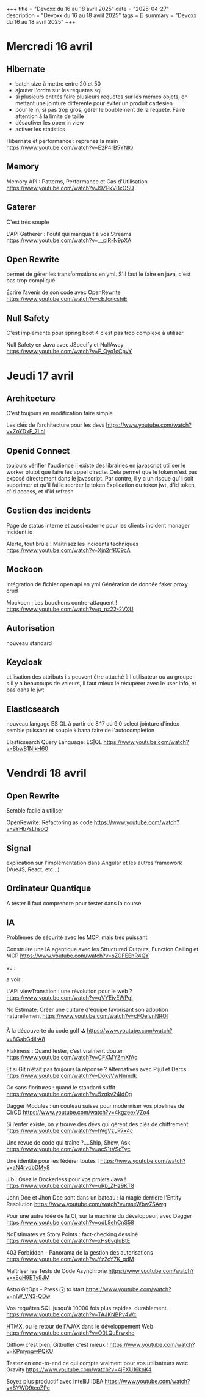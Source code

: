 +++
title = "Devoxx du 16 au 18 avril 2025"
date = "2025-04-27"
description = "Devoxx du 16 au 18 avril 2025"
tags = []
summary = "Devoxx du 16 au 18 avril 2025"
+++
# Mercredi 16 avril 

## Hibernate
* batch size à mettre entre 20 et 50
* ajouter l'ordre sur les requetes sql
* si plusieurs entités faire plusieurs requetes sur les mêmes objets, en mettant une jointure différente pour éviter un produit cartesien
* pour le in, si pas trop gros, gérer le boublement de la requete. Faire attention à la limite de taille
* désactiver les open in view
* activer les statistics

Hibernate et performance : reprenez la main
https://www.youtube.com/watch?v=E2P4rB5YNlQ

## Memory

Memory API : Patterns, Performance et Cas d'Utilisation
https://www.youtube.com/watch?v=l9ZPkVBxOSU

## Gaterer
C'est très souple

L'API Gatherer : l'outil qui manquait à vos Streams
https://www.youtube.com/watch?v=__piR-N9pXA

## Open Rewrite
permet de gérer les transformations en yml.
S'il faut le faire en java, c'est pas trop compliqué

Écrire l’avenir de son code avec OpenRewrite
https://www.youtube.com/watch?v=cEJcrlcshiE

## Null Safety
C'est implémenté pour spring boot 4
c'est pas trop complexe à utiliser

Null Safety en Java avec JSpecify et NullAway
https://www.youtube.com/watch?v=F_Qyo1cCpvY

# Jeudi 17 avril

## Architecture
C'est toujours en modification
faire simple

Les clés de l’architecture pour les devs
https://www.youtube.com/watch?v=ZoYDxF_7LoI

## Openid Connect
toujours vérifier l'audience
il existe des librairies en javascript
utiliser le worker plutot que faire les appel directe. Cela permet que le token n'est pas exposé directement dans le javascript. Par contre, il y a un risque qu'il soit supprimer et qu'il faille recréer le token
Explication du token jwt, d'id token, d'id access, et d'id refresh

## Gestion des incidents
Page de status interne et aussi externe pour les clients
incident manager
incident.io

Alerte, tout brûle ! Maîtrisez les incidents techniques
https://www.youtube.com/watch?v=Xjn2rfKC9cA

## Mockoon
intégration de fichier open api en yml
Génération de donnée faker
proxy
crud

Mockoon : Les bouchons contre-attaquent !
https://www.youtube.com/watch?v=p_nz22-2VXU


## Autorisation
nouveau standard

## Keycloak
utilisation des attributs
ils peuvent être attaché à l'utilisateur ou au groupe
s'il y a beaucoups de valeurs, il faut mieux le récupérer avec le user info, et pas dans le jwt

## Elasticsearch
nouveau langage ES QL
à partir de 8.17 ou 9.0
select
jointure d'index
semble puissant et souple
kibana faire de l'autocompletion

Elasticsearch Query Language: ES|QL
https://www.youtube.com/watch?v=8bw81NIkH60

# Vendrdi 18 avril

## Open Rewrite
Semble facile à utiliser

OpenRewrite: Refactoring as code
https://www.youtube.com/watch?v=aYHb7sLhsoQ

## Signal
explication sur l'implémentation dans Angular et les autres framework (VueJS, React, etc...)

## Ordinateur Quantique
A tester
Il faut comprendre pour tester dans la course

## IA
Problèmes de sécurité avec les MCP, mais très puissant

Construire une IA agentique avec les Structured Outputs, Function Calling et MCP
https://www.youtube.com/watch?v=sZOFEEhR4QY

vu :












a voir :

L'API viewTransition : une révolution pour le web ?
https://www.youtube.com/watch?v=gVYEjvEWPgI



No Estimate: Créer une culture d'équipe favorisant son adoption naturellement
https://www.youtube.com/watch?v=cFOelvnNROI




À la découverte du code golf ⛳
https://www.youtube.com/watch?v=8GabGdiIrA8


Flakiness : Quand tester, c’est vraiment douter
https://www.youtube.com/watch?v=CFXMYZmXfAc




Et si Git n’était pas toujours la réponse ? Alternatives avec Pijul et Darcs
https://www.youtube.com/watch?v=DoksVwNnmdk


Go sans fioritures : quand le standard suffit 
https://www.youtube.com/watch?v=5zqkv24IdOg


Dagger Modules : un couteau suisse pour moderniser vos pipelines de CI/CD
https://www.youtube.com/watch?v=4kgzeexVZo4



Si l’enfer existe, on y trouve des devs qui gérent des clés de chiffrement
https://www.youtube.com/watch?v=hVgVzLP7x4c



Une revue de code qui traîne ?....Ship, Show, Ask
https://www.youtube.com/watch?v=acS1tVScTyc


Une identité pour les fédérer toutes ! 
https://www.youtube.com/watch?v=aN4rvdbDMy8


Jib : Osez le Dockerless pour vos projets Java !
https://www.youtube.com/watch?v=uRb_ZHz9KT8


John Doe et Jhon Doe sont dans un bateau : la magie derrière l'Entity Resolution
https://www.youtube.com/watch?v=mseWbw7SAwg


Pour une autre idée de la CI, sur la machine du développeur, avec Dagger
https://www.youtube.com/watch?v=odL8ehCnS58


NoEstimates vs Story Points : fact-checking dessiné
https://www.youtube.com/watch?v=xHs6vqIuBtE


403 Forbidden - Panorama de la gestion des autorisations
https://www.youtube.com/watch?v=Yz2cY7K_qdM


Maîtriser les Tests de Code Asynchrone
https://www.youtube.com/watch?v=xEqH9ETy9JM


Astro GitOps - Press ⓧ to start
https://www.youtube.com/watch?v=nIW_VN3-QDw


Vos requêtes SQL jusqu'à 10000 fois plus rapides, durablement.
https://www.youtube.com/watch?v=TAJKNBPv4Wc


HTMX, ou le retour de l'AJAX dans le développement Web
https://www.youtube.com/watch?v=O0LQuErwxho


Gitflow c'est bien, Gitbutler c'est mieux !
https://www.youtube.com/watch?v=KPmyngwPQKU


Testez en end-to-end ce qui compte vraiment pour vos utilisateurs avec Gravity
https://www.youtube.com/watch?v=4jFXU16knK4


Soyez plus productif avec IntelliJ IDEA
https://www.youtube.com/watch?v=8YWD9tcoZPc

                    